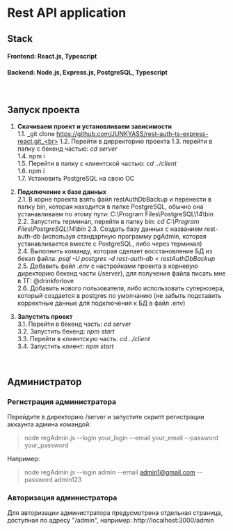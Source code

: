 # Rest API application

## Stack

#### **Frontend**: React.js, Typescript

#### **Backend**: Node.js, Express.js, PostgreSQL, Typescript

<br>

## Запуск проекта
1. __Скачиваем проект и установливаем зависимости__ <br>
  1.1. _git clone https://github.com/JUNKYASS/rest-auth-ts-express-react.git_<br>
  1.2. Перейти в дирректорию проекта
  1.3. перейти в папку с бекенд частью: _cd server_<br>
  1.4. npm i<br>
  1.5. Перейти в папку с клиентской частью: _cd ../client_<br>
  1.6. npm i<br>
  1.7. Установить PostgreSQL на свою ОС<br>

2. __Подключение к базе данных__<br>
  2.1. В корне проекта взять файл restAuthDbBackup и перенести в папку bin, которая находится в папке PostgreSQL, обычно она устанавливаем по этому пути: C:\Program Files\PostgreSQL\14\bin<br>
  2.2. Запустить терминал, перейти в папку bin: _cd C:\Program Files\PostgreSQL\14\bin_
  2.3. Создать базу данных с названием rest-auth-db (используя стандартную программу pgAdmin, которая устанавливается вместе с PostgreSQL, либо через терминал)<br>
  2.4. Выполнить команду, которая сделает восстановление БД из бекап файла: _psql -U postgres -d rest-auth-db < restAuthDbBackup_<br>
  2.5. Добавить файл _.env_ с настройками проекта в корневую директорию бекенд части (/server), для получения файла писать мне в ТГ: @drinkforlove<br>
  2.6. Добавить нового пользователя, либо использовать суперюзера, который создается в postgres по умолчанию (не забыть подставить корректные данные для подключения к БД в файл .env)<br>

3. __Запустить проект__<br>
  3.1. Перейти в бекенд часть: _cd server_<br>
  3.2. Запустить бекенд: _npm start_<br>
  3.3. Перейти в клиентскую часть: _cd ../client_<br>
  3.4. Запустить клиент: _npm start_<br>

<br>

## Администратор

### __Регистрация администратора__

Перейдите в директорию /server и запустите скрипт регистрации аккаунта админа командой:

> node regAdmin.js --login your_login --email your_email --password your_password


Например:<br>
> node regAdmin.js --login admin --email admin1@gmail.com --password admin123


### __Авторизация администратора__
Для авторизации администратора предусмотрена отдельная страница, доступная по адресу "/admin", например: http://localhost:3000/admin

